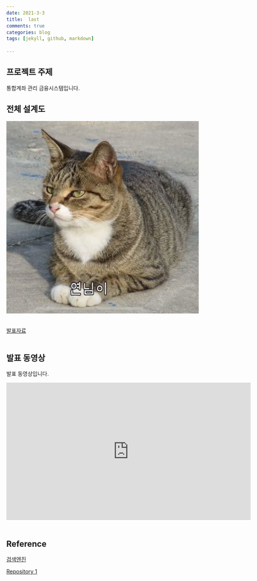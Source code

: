 ```yaml
---
date: 2021-3-3
title:  last
comments: true
categories: blog
tags: [jekyll, github, markdown]

---
```


## 프로젝트 주제​

통합계좌 관리 금융시스템입니다.​

## 전체 설계도​

<img src="/architecture.png"/><br> ​

[발표자료](/project.pptx)<br>​

## 발표 동영상​

발표 동영상입니다.​

<iframe id="ytplayer" type="text/html" width="640" height="360" src="https://www.youtube.com/embed/4veL9hP4HR0" frameborder="0"></iframe>​

## Reference​

[검색엔진](https://naver.com)​

[Repository 1](https://{github-id}.github.io/{repository-name}) ​
